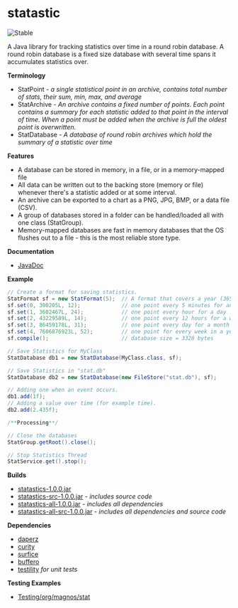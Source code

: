 statastic
=========

![Stable](http://i4.photobucket.com/albums/y123/Freaklotr4/stage_stable.png)

A Java library for tracking statistics over time in a round robin database. A round robin database is a fixed size database with several time spans it accumulates statistics over.

**Terminology**
- StatPoint *- a single statistical point in an archive, contains total number of stats, their sum, min, max, and average*
- StatArchive *- An archive contains a fixed number of points. Each point contains a summary for each statistic added to that point in the interval of time. When a point must be added when the archive is full the oldest point is overwritten.*
- StatDatabase *- A database of round robin archives which hold the summary of a statistic over time*

**Features**
- A database can be stored in memory, in a file, or in a memory-mapped file
- All data can be written out to the backing store (memory or file) whenever there's a statistic added or at some interval.
- An archive can be exported to a chart as a PNG, JPG, BMP, or a data file (CSV).
- A group of databases stored in a folder can be handled/loaded all with one class (StatGroup).
- Memory-mapped databases are fast in memory databases that the OS flushes out to a file - this is the most reliable store type.

**Documentation**
- [JavaDoc](http://gh.magnos.org/?r=http://clickermonkey.github.com/statastic/)

**Example**

```java
// Create a format for saving statistics.
StatFormat sf = new StatFormat(5);  // A format that covers a year (365.25 days)
sf.set(0, 300205L, 12);             // one point every 5 minutes for an hour 
sf.set(1, 3602467L, 24);            // one point every hour for a day
sf.set(2, 43229589L, 14);           // one point every 12 hours for a week
sf.set(3, 86459178L, 31);           // one point every day for a month
sf.set(4, 7606876923L, 52);         // one point for every week in a year
sf.compile();                       // database size = 3328 bytes

// Save Statistics for MyClass
StatDatabase db1 = new StatDatabase(MyClass.class, sf);

// Save Statistics in "stat.db" 
StatDatabase db2 = new StatDatabase(new FileStore("stat.db"), sf);

// Adding one when an event occurs.
db1.add(1f);
// Adding a value over time (for example time).
db2.add(2.435f);

/**Processing**/

// Close the databases
StatGroup.getRoot().close();

// Stop Statistics Thread
StatService.get().stop();
```

**Builds**
- [statastics-1.0.0.jar](http://gh.magnos.org/?r=https://github.com/ClickerMonkey/statastic/blob/master/build/statastics-1.0.0.jar?raw=true)
- [statastics-src-1.0.0.jar](http://gh.magnos.org/?r=https://github.com/ClickerMonkey/statastic/blob/master/build/statastics-src-1.0.0.jar?raw=true) *- includes source code*
- [statastics-all-1.0.0.jar](http://gh.magnos.org/?r=https://github.com/ClickerMonkey/statastic/blob/master/build/statastics-1.0.0.jar?raw=true) *- includes all dependencies*
- [statastics-all-src-1.0.0.jar](http://gh.magnos.org/?r=https://github.com/ClickerMonkey/statastic/blob/master/build/statastics-src-1.0.0.jar?raw=true) *- includes all dependencies and source code*

**Dependencies**
- [daperz](http://gh.magnos.org/?r=https://github.com/ClickerMonkey/daperz)
- [curity](http://gh.magnos.org/?r=https://github.com/ClickerMonkey/curity)
- [surfice](http://gh.magnos.org/?r=https://github.com/ClickerMonkey/surfice)
- [buffero](http://gh.magnos.org/?r=https://github.com/ClickerMonkey/buffero)
- [testility](http://gh.magnos.org/?r=https://github.com/ClickerMonkey/testility) *for unit tests*

**Testing Examples**
- [Testing/org/magnos/stat](http://gh.magnos.org/?r=https://github.com/ClickerMonkey/statastic/tree/master/Testing/org/magnos/stat)
